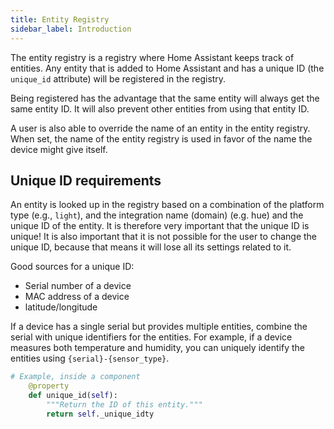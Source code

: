 ```yaml
---
title: Entity Registry
sidebar_label: Introduction
---
```


The entity registry is a registry where Home Assistant keeps track of entities. Any entity that is added to Home Assistant and has a unique ID (the `unique_id` attribute) will be registered in the registry.

Being registered has the advantage that the same entity will always get the same entity ID. It will also prevent other entities from using that entity ID.

A user is also able to override the name of an entity in the entity registry. When set, the name of the entity registry is used in favor of the name the device might give itself.

## Unique ID requirements

An entity is looked up in the registry based on a combination of the platform type (e.g., `light`), and the integration name (domain) (e.g. hue) and the unique ID of the entity. It is therefore very important that the unique ID is unique! It is also important that it is not possible for the user to change the unique ID, because that means it will lose all its settings related to it.

Good sources for a unique ID:

- Serial number of a device
- MAC address of a device
- latitude/longitude

If a device has a single serial but provides multiple entities, combine the serial with unique identifiers for the entities. For example, if a device measures both temperature and humidity, you can uniquely identify the entities using `{serial}-{sensor_type}`.

```python
# Example, inside a component
    @property
    def unique_id(self):
        """Return the ID of this entity."""
        return self._unique_idty
```
